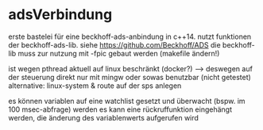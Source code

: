# adsVerbindung
erste bastelei für eine beckhoff-ads-anbindung in c++14. nutzt funktionen der beckhoff-ads-lib.
siehe https://github.com/Beckhoff/ADS
die beckhoff-lib muss zur nutzung mit -fpic gebaut werden (makefile ändern!)

ist wegen pthread aktuell auf linux beschränkt (docker?)
--> deswegen auf der steuerung direkt nur mit mingw oder sowas benutzbar (nicht getestet)
alternative: linux-system & route auf der sps anlegen

es können variablen auf eine watchlist gesetzt und überwacht (bspw. im 100 msec-abfrage) werden
es kann eine rückruffunktion eingehängt werden, die änderung des variablenwerts aufgerufen wird
